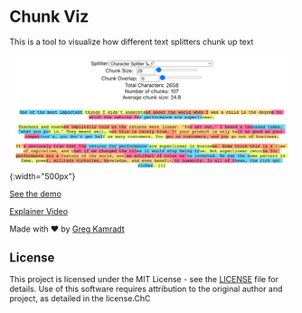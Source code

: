 # Chunk Viz

This is a tool to visualize how different text splitters chunk up text

![ChunkViz Preview](public/ChunkVizPreview.png){:width="500px"}


[See the demo](https://www.chunkviz.com/)

[Explainer Video](https://twitter.com/GregKamradt/status/1733208049513611339)

Made with ❤️ by [Greg Kamradt](https://twitter.com/GregKamradt)

## License

This project is licensed under the MIT License - see the [LICENSE](LICENSE.txt) file for details. Use of this software requires attribution to the original author and project, as detailed in the license.ChC